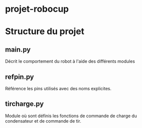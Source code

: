 # projet-robocup
<h1>Structure du projet</h1>
<h2>main.py</h2>
Décrit le comportement du robot à l'aide des différents modules
<h2>refpin.py</h2>
Référence les pins utilisés avec des noms explicites.
<h2>tircharge.py</h2>
Module où sont définis les fonctions de commande de charge du condensateur
et de commande de tir.
